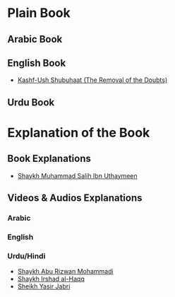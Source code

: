 # Plain Book

## Arabic Book


## English Book
- [Kashf-Ush Shubuhaat (The Removal of the Doubts)](Kashf-Ush%20Shubuhaat%20(The%20Removal%20of%20the%20Doubts).pdf)


## Urdu Book


# Explanation of the Book

## Book Explanations
- [Shaykh Muhammad Salih Ibn Uthaymeen](Kashf_as-Shubuhat_Sharh_ibn_Uthaymeen.pdf)

## Videos & Audios Explanations
### Arabic

### English

### Urdu/Hindi
- [Shaykh Abu Rizwan Mohammadi](https://www.youtube.com/playlist?list=PLo8QTzHW9HL3tXN_Tp_4k83YJs5J-tscI)
- [Shaykh Irshad al-Haqq](https://www.youtube.com/playlist?list=PLia3CRYOjr4_EIgpGf4arV038N4xI4tyA)
- [Sheikh Yasir Jabri](https://www.youtube.com/playlist?list=PLLdaHXOj--PjY1ySzhO05ojUNG-YDE3QR)




